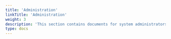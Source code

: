 ```yaml
---
title: 'Administration'
linkTitle: 'Administration'
weight: 3
description: 'This section contains documents for system administrators.'
type: docs
---
```

